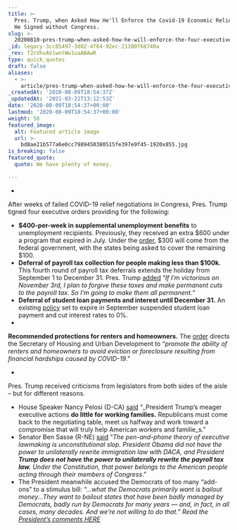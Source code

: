 ```yaml
---
title: >-
  Pres. Trump, when Asked How He'll Enforce the Covid-19 Economic Relief Order
  He Signed without Congress.
slug: >-
  20200810-pres-trump-when-asked-how-he-will-enforce-the-four-executive-actions-he-signed-on-saturday-in-order-to-provide-covid-19-economic-relief-without-congress
_id: legacy-3cc85497-3d82-4f64-92ec-21100f68740a
_rev: f2cVhvAV1wntWw1uaABAwR
type: quick_quotes
draft: false
aliases:
  - >-
    article/pres-trump-when-asked-how-he-will-enforce-the-four-executive-actions-he-signed-on-saturday-in-order-to-provide-covid-19-economic-relief-without-congress/
_createdAt: '2020-08-09T18:54:37Z'
_updatedAt: '2021-03-22T13:12:53Z'
date: '2020-08-09T18:54:37+00:00'
lastmod: '2020-08-09T18:54:37+00:00'
weight: 50
featured_image:
  alt: Featured article image
  url: >-
    bd8ae21b577a6e0cc7989450380515fe397e9f45-1920x855.jpg
is_breaking: false
featured_quote:
  quote: We have plenty of money.

---
```

* 

After weeks of failed COVID-19 relief negotiations in Congress, Pres. Trump tigned four executive orders providing for the following:

  * **$400-per-week in supplemental unemployment** **benefits** to unemployment recipients. Previously, they received an extra $600 under a program that expired in July. Under the [order](https://www.whitehouse.gov/presidential-actions/memorandum-authorizing-needs-assistance-program-major-disaster-declarations-related-coronavirus-disease-2019/), $300 will come from the federal government, with the states being asked to cover the remaining $100.
  * **Deferral of payroll tax collection for people making less than $100k.** This fourth round of payroll tax deferrals extends the holiday from September 1 to December 31. Pres. Trump [added](https://www.whitehouse.gov/briefings-statements/remarks-president-trump-press-briefing-080920/) “_If I’m victorious on November 3rd, I plan to forgive these taxes and make permanent cuts to the payroll tax. So I’m going to make them all permanent._“
  * **Deferral of student loan payments and interest until December 31.** An existing [policy](https://www.whitehouse.gov/briefings-statements/remarks-president-trump-press-briefing-080920/) set to expire in September suspended student loan payment and cut interest rates to 0%.
  * 

**Recommended protections for renters and homeowners.** The [order](https://www.whitehouse.gov/presidential-actions/executive-order-fighting-spread-covid-19-providing-assistance-renters-homeowners/) directs the Secretary of Housing and Urban Development to “_promote the ability of renters and homeowners to avoid eviction or foreclosure resulting from financial hardships caused by COVID-19_.”

* 

Pres. Trump received criticisms from legislators from both sides of the aisle – but for different reasons.

  * House Speaker Nancy Pelosi (D-CA) [said](https://www.facebook.com/NancyPelosi/) “_President Trump’s meager executive actions **do little for working families.** Republicans must come back to the negotiating table, meet us halfway and work toward a compromise that will truly help American workers and familie_s.”
  * Senator Ben Sasse (R-NE) [said](https://www.sasse.senate.gov/public/index.cfm/press-releases?ID=7E22ECEA-CE33-4E4E-B109-6C0ED418170F) “_The pen-and-phone theory of executive lawmaking is unconstitutional slop. President Obama did not have the power to unilaterally rewrite immigration law with DACA, and President **Trump does not have the power to unilaterally rewrite the payroll tax law.** Under the Constitution, that power belongs to the American people acting through their members of Congress_.”
  * The President meanwhile accused the Democrats of too many “add-ons” to a stimulus bill: _“…what the Democrats primarily want is bailout money…They want to bailout states that have been badly managed by Democrats, badly run by Democrats for many years — and, in fact, in all cases, many decades. And we’re not willing to do that.” Read the [President’s comments HERE](https://www.whitehouse.gov/briefings-statements/remarks-president-trump-press-briefing-080920/)_